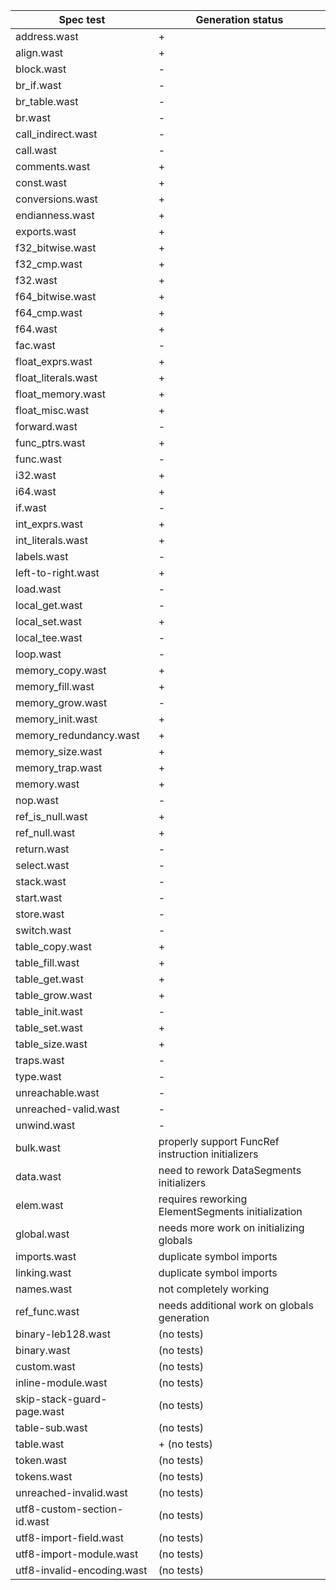 | Spec test                   | Generation status |
| ---                         | --- |
| address.wast                | +   |
| align.wast                  | +   |
| block.wast                  | -   |
| br_if.wast                  | -   |
| br_table.wast               | -   |
| br.wast                     | -   |
| call_indirect.wast          | -   |
| call.wast                   | -   |
| comments.wast               | +   |
| const.wast                  | +   |
| conversions.wast            | +   |
| endianness.wast             | +   |
| exports.wast                | +   |
| f32_bitwise.wast            | +   |
| f32_cmp.wast                | +   |
| f32.wast                    | +   |
| f64_bitwise.wast            | +   |
| f64_cmp.wast                | +   |
| f64.wast                    | +   |
| fac.wast                    | -   |
| float_exprs.wast            | +   |
| float_literals.wast         | +   |
| float_memory.wast           | +   |
| float_misc.wast             | +   |
| forward.wast                | -   |
| func_ptrs.wast              | +   |
| func.wast                   | -   |
| i32.wast                    | +   |
| i64.wast                    | +   |
| if.wast                     | -   |
| int_exprs.wast              | +   |
| int_literals.wast           | +   |
| labels.wast                 | -   |
| left-to-right.wast          | +   |
| load.wast                   | -   |
| local_get.wast              | -   |
| local_set.wast              | +   |
| local_tee.wast              | -   |
| loop.wast                   | -   |
| memory_copy.wast            | +   |
| memory_fill.wast            | +   |
| memory_grow.wast            | -   |
| memory_init.wast            | +   |
| memory_redundancy.wast      | +   |
| memory_size.wast            | +   |
| memory_trap.wast            | +   |
| memory.wast                 | +   |
| nop.wast                    | -   |
| ref_is_null.wast            | +   |
| ref_null.wast               | +   |
| return.wast                 | -   |
| select.wast                 | -   |
| stack.wast                  | -   |
| start.wast                  | -   |
| store.wast                  | -   |
| switch.wast                 | -   |
| table_copy.wast             | +   |
| table_fill.wast             | +   |
| table_get.wast              | +   |
| table_grow.wast             | +   |
| table_init.wast             | -   |
| table_set.wast              | +   |
| table_size.wast             | +   |
| traps.wast                  | -   |
| type.wast                   | -   |
| unreachable.wast            | -   |
| unreached-valid.wast        | -   |
| unwind.wast                 | -   |
| bulk.wast                   | properly support FuncRef instruction initializers |
| data.wast                   | need to rework DataSegments initializers |
| elem.wast                   | requires reworking ElementSegments initialization |
| global.wast                 | needs more work on initializing globals |
| imports.wast                | duplicate symbol imports |
| linking.wast                | duplicate symbol imports |
| names.wast                  | not completely working |
| ref_func.wast               | needs additional work on globals generation |
| binary-leb128.wast          | (no tests) |
| binary.wast                 | (no tests) |
| custom.wast                 | (no tests) |
| inline-module.wast          | (no tests) |
| skip-stack-guard-page.wast  | (no tests) |
| table-sub.wast              | (no tests) |
| table.wast                  | + (no tests) |
| token.wast                  | (no tests) |
| tokens.wast                 | (no tests) |
| unreached-invalid.wast      | (no tests) |
| utf8-custom-section-id.wast | (no tests) |
| utf8-import-field.wast      | (no tests) |
| utf8-import-module.wast     | (no tests) |
| utf8-invalid-encoding.wast  | (no tests) |
